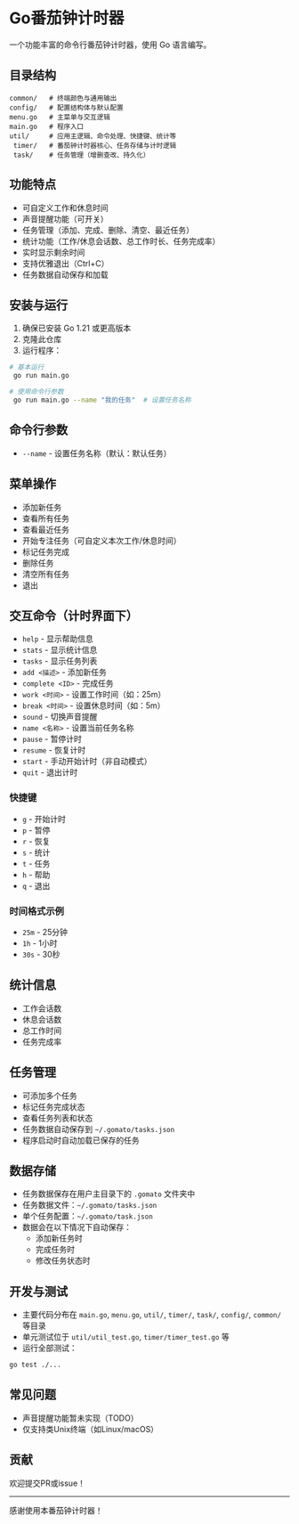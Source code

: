 # Go番茄钟计时器

一个功能丰富的命令行番茄钟计时器，使用 Go 语言编写。

## 目录结构

```
common/   # 终端颜色与通用输出
config/   # 配置结构体与默认配置
menu.go   # 主菜单与交互逻辑
main.go   # 程序入口
util/     # 应用主逻辑、命令处理、快捷键、统计等
 timer/   # 番茄钟计时器核心、任务存储与计时逻辑
 task/    # 任务管理（增删查改、持久化）
```

## 功能特点

- 可自定义工作和休息时间
- 声音提醒功能（可开关）
- 任务管理（添加、完成、删除、清空、最近任务）
- 统计功能（工作/休息会话数、总工作时长、任务完成率）
- 实时显示剩余时间
- 支持优雅退出（Ctrl+C）
- 任务数据自动保存和加载

## 安装与运行

1. 确保已安装 Go 1.21 或更高版本
2. 克隆此仓库
3. 运行程序：

```bash
# 基本运行
 go run main.go

# 使用命令行参数
 go run main.go --name "我的任务"  # 设置任务名称
```

## 命令行参数

- `--name` - 设置任务名称（默认：默认任务）

## 菜单操作

- 添加新任务
- 查看所有任务
- 查看最近任务
- 开始专注任务（可自定义本次工作/休息时间）
- 标记任务完成
- 删除任务
- 清空所有任务
- 退出

## 交互命令（计时界面下）

- `help`      - 显示帮助信息
- `stats`     - 显示统计信息
- `tasks`     - 显示任务列表
- `add <描述>` - 添加新任务
- `complete <ID>` - 完成任务
- `work <时间>`   - 设置工作时间（如：25m）
- `break <时间>`  - 设置休息时间（如：5m）
- `sound`     - 切换声音提醒
- `name <名称>`   - 设置当前任务名称
- `pause`     - 暂停计时
- `resume`    - 恢复计时
- `start`     - 手动开始计时（非自动模式）
- `quit`      - 退出计时

### 快捷键

- `g` - 开始计时
- `p` - 暂停
- `r` - 恢复
- `s` - 统计
- `t` - 任务
- `h` - 帮助
- `q` - 退出

### 时间格式示例

- `25m` - 25分钟
- `1h`  - 1小时
- `30s` - 30秒

## 统计信息

- 工作会话数
- 休息会话数
- 总工作时间
- 任务完成率

## 任务管理

- 可添加多个任务
- 标记任务完成状态
- 查看任务列表和状态
- 任务数据自动保存到 `~/.gomato/tasks.json`
- 程序启动时自动加载已保存的任务

## 数据存储

- 任务数据保存在用户主目录下的 `.gomato` 文件夹中
- 任务数据文件：`~/.gomato/tasks.json`
- 单个任务配置：`~/.gomato/task.json`
- 数据会在以下情况下自动保存：
  - 添加新任务时
  - 完成任务时
  - 修改任务状态时

## 开发与测试

- 主要代码分布在 `main.go`, `menu.go`, `util/`, `timer/`, `task/`, `config/`, `common/` 等目录
- 单元测试位于 `util/util_test.go`, `timer/timer_test.go` 等
- 运行全部测试：

```bash
go test ./...
```

## 常见问题

- 声音提醒功能暂未实现（TODO）
- 仅支持类Unix终端（如Linux/macOS）

## 贡献

欢迎提交PR或issue！

---

感谢使用本番茄钟计时器！ 